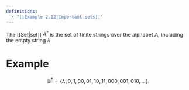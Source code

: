 ```yaml
---
definitions:
  - "[[Example 2.12|Important sets]]"
---
```

The [[Set|set]] $A^*$ is the set of finite strings over the alphabet $A$, including the empty string $\lambda$.

# Example

$$
\mathbb{B^*} = \{\lambda, 0, 1, 00, 01, 10, 11, 000, 001, 010, \dots\}.
$$

